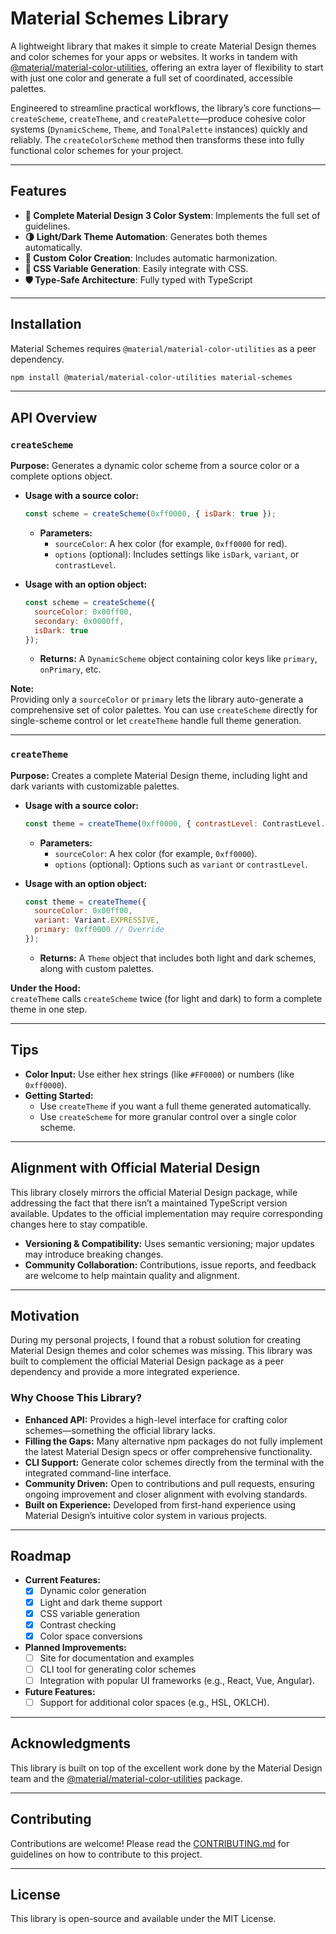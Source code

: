 # Material Schemes Library

A lightweight library that makes it simple to create Material Design themes and color schemes for your apps or websites.
It works in tandem
with [@material/material-color-utilities](https://www.npmjs.com/package/@material/material-color-utilities), offering an
extra layer of flexibility to start with just one color and generate a full set of coordinated, accessible palettes.

Engineered to streamline practical workflows, the library’s core functions—`createScheme`, `createTheme`, and
`createPalette`—produce cohesive color systems (`DynamicScheme`, `Theme`, and `TonalPalette` instances) quickly and
reliably. The `createColorScheme` method then transforms these into fully functional color schemes for your project.

---

## Features

- **🎨 Complete Material Design 3 Color System**: Implements the full set of guidelines.
- **🌗 Light/Dark Theme Automation**: Generates both themes automatically.
- **🌈 Custom Color Creation**: Includes automatic harmonization.
- **💅 CSS Variable Generation**: Easily integrate with CSS.
- **🛡️ Type-Safe Architecture**: Fully typed with TypeScript

---

## Installation

Material Schemes requires `@material/material-color-utilities` as a peer dependency.

```bash
npm install @material/material-color-utilities material-schemes
```

---

## API Overview

### `createScheme`

**Purpose:** Generates a dynamic color scheme from a source color or a complete options object.

- **Usage with a source color:**

  ```javascript
  const scheme = createScheme(0xff0000, { isDark: true });
  ```

    - **Parameters:**
        - `sourceColor`: A hex color (for example, `0xff0000` for red).
        - `options` (optional): Includes settings like `isDark`, `variant`, or `contrastLevel`.

- **Usage with an option object:**

  ```javascript
  const scheme = createScheme({
    sourceColor: 0x00ff00,
    secondary: 0x0000ff,
    isDark: true
  });
  ```

    - **Returns:** A `DynamicScheme` object containing color keys like `primary`, `onPrimary`, etc.

**Note:**  
Providing only a `sourceColor` or `primary` lets the library auto-generate a comprehensive set of color palettes. You
can use
`createScheme` directly for single-scheme control or let `createTheme` handle full theme generation.

---

### `createTheme`

**Purpose:** Creates a complete Material Design theme, including light and dark variants with customizable palettes.

- **Usage with a source color:**

  ```javascript
  const theme = createTheme(0xff0000, { contrastLevel: ContrastLevel.HIGH });
  ```

    - **Parameters:**
        - `sourceColor`: A hex color (for example, `0xff0000`).
        - `options` (optional): Options such as `variant` or `contrastLevel`.

- **Usage with an option object:**

  ```javascript
  const theme = createTheme({
    sourceColor: 0x00ff00,
    variant: Variant.EXPRESSIVE,
    primary: 0xff0000 // Override
  });
  ```

    - **Returns:** A `Theme` object that includes both light and dark schemes, along with custom palettes.

**Under the Hood:**  
`createTheme` calls `createScheme` twice (for light and dark) to form a complete theme in one step.

---

## Tips

- **Color Input:** Use either hex strings (like `#FF0000`) or numbers (like `0xff0000`).
- **Getting Started:**
    - Use `createTheme` if you want a full theme generated automatically.
    - Use `createScheme` for more granular control over a single color scheme.

---

## Alignment with Official Material Design

This library closely mirrors the official Material Design package, while addressing the fact that there isn’t a maintained TypeScript version available. Updates to the official implementation may require corresponding changes here to stay compatible.

- **Versioning & Compatibility:** Uses semantic versioning; major updates may introduce breaking changes.
- **Community Collaboration:** Contributions, issue reports, and feedback are welcome to help maintain quality and alignment.

---

## Motivation

During my personal projects, I found that a robust solution for creating Material Design themes and color schemes was missing. This library was built to complement the official Material Design package as a peer dependency and provide a more integrated experience.

### Why Choose This Library?

- **Enhanced API:** Provides a high-level interface for crafting color schemes—something the official library lacks.
- **Filling the Gaps:** Many alternative npm packages do not fully implement the latest Material Design specs or offer comprehensive functionality.
- **CLI Support:** Generate color schemes directly from the terminal with the integrated command-line interface.
- **Community Driven:** Open to contributions and pull requests, ensuring ongoing improvement and closer alignment with evolving standards.
- **Built on Experience:** Developed from first-hand experience using Material Design’s intuitive color system in various projects.

---

## Roadmap

- **Current Features:**
    - [x] Dynamic color generation
    - [x] Light and dark theme support
    - [x] CSS variable generation
    - [x] Contrast checking
    - [x] Color space conversions

- **Planned Improvements:**
    - [ ] Site for documentation and examples
    - [ ] CLI tool for generating color schemes
    - [ ] Integration with popular UI frameworks (e.g., React, Vue, Angular).

- **Future Features:**
    - [ ] Support for additional color spaces (e.g., HSL, OKLCH).

---

## Acknowledgments

This library is built on top of the excellent work done by the Material Design team and the
[@material/material-color-utilities](https://www.npmjs.com/package/@material/material-color-utilities) package.


---

## Contributing

Contributions are welcome! Please read the [CONTRIBUTING.md](./CONTRIBUTING.md) for guidelines on how to contribute to
this project.

---- 

## License

This library is open-source and available under the MIT License.
